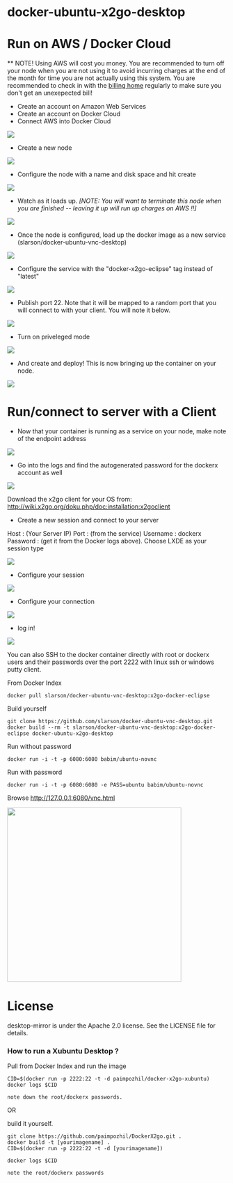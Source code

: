 docker-ubuntu-x2go-desktop
=========================

# Run on AWS / Docker Cloud

** NOTE! Using AWS will cost you money.  You are recommended to turn off your node when you are not using it to avoid incurring charges at the end of the month for time you are not actually using this system.  You are recommended to check in with the [billing home](https://console.aws.amazon.com/billing/home?#/) regularly to make sure you don't get an unexepected bill!

* Create an account on Amazon Web Services
* Create an account on Docker Cloud
* Connect AWS into Docker Cloud

![](http://i.giphy.com/3o72FeZJo0HhQjpPr2.gif)

* Create a new node
 
![](http://i.giphy.com/26BRMMAJkfv9JR2Qo.gif)

* Configure the node with a name and disk space and hit create

![](http://i.giphy.com/3oEjHEcbHVzZJGMYIE.gif)

* Watch as it loads up. *[NOTE: You will want to terminate this node when you are finished -- leaving it up will run up charges on AWS !!]*

![](http://i.giphy.com/3oEjI3icaQcIhTyo1y.gif)

* Once the node is configured, load up the docker image as a new service (slarson/docker-ubuntu-vnc-desktop)

![](http://i.giphy.com/3o72F933gbnE250OM8.gif)

* Configure the service with the "docker-x2go-eclipse" tag instead of "latest"

![](http://i.giphy.com/26gJAjEDbvZOV8hZC.gif)

* Publish port 22.  Note that it will be mapped to a random port that you will connect to with your client.  You will note it below.

![](http://i.giphy.com/3o6ZtaSFnUywNgeH3G.gif)

* Turn on priveleged mode

![](http://i.giphy.com/l0HlKtL7b9Mwm4SuA.gif)

* And create and deploy!  This is now bringing up the container on your node.

![](http://i.giphy.com/3o6ZtcvIzsJ9WIxIgU.gif)



# Run/connect to server with a Client

* Now that your container is running as a service on your node, make note of the endpoint address

![](http://i.giphy.com/3o72F6S2oOh4adglcQ.gif)

* Go into the logs and find the autogenerated password for the dockerx account as well

![](http://i.giphy.com/3oEjI50eTICvsfteuY.gif)

Download the x2go client for your OS from:
http://wiki.x2go.org/doku.php/doc:installation:x2goclient

* Create a new session and connect to your server

Host : (Your Server IP) Port : (from the service) Username : dockerx Password : (get it from the Docker logs above).  Choose LXDE as your session type

![](http://i.giphy.com/3oEjHRosaDnfy9GS3K.gif)

* Configure your session

![](http://i.giphy.com/l46CAtYlhqi5IzYY0.gif)


* Configure your connection

![](http://i.giphy.com/3o6Ztnl4UYZ2K548ec.gif)


* log in!

![](http://i.giphy.com/3o72Fa03JgQeDY5rm8.gif)



You can also SSH to the docker container directly with root or dockerx users and their passwords over the port 2222 with linux ssh or windows putty client.

From Docker Index
```
docker pull slarson/docker-ubuntu-vnc-desktop:x2go-docker-eclipse
```



Build yourself
```
git clone https://github.com/slarson/docker-ubuntu-vnc-desktop.git
docker build --rm -t slarson/docker-ubuntu-vnc-desktop:x2go-docker-eclipse docker-ubuntu-x2go-desktop
```

Run without password
```
docker run -i -t -p 6080:6080 babim/ubuntu-novnc
```
Run with password
```
docker run -i -t -p 6080:6080 -e PASS=ubuntu babim/ubuntu-novnc
```

Browse http://127.0.0.1:6080/vnc.html

<img src="https://raw.github.com/babim/docker-ubuntu-vnc-desktop/master/screenshots/lxde.png" width=400/>

License
==================

desktop-mirror is under the Apache 2.0 license. See the LICENSE file for details.


### How to run a Xubuntu Desktop  ?

Pull from Docker Index and run the image

```
CID=$(docker run -p 2222:22 -t -d paimpozhil/docker-x2go-xubuntu)
docker logs $CID

note down the root/dockerx passwords.
```

OR

build it yourself.

```
git clone https://github.com/paimpozhil/DockerX2go.git .
docker build -t [yourimagename] .
CID=$(docker run -p 2222:22 -t -d [yourimagename])

docker logs $CID

note the root/dockerx passwords
```



